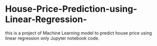 # House-Price-Prediction-using-Linear-Regression-

this is a project of Machine Learning model to predict
house price using linear regression 
only Jupyter notebook code.
